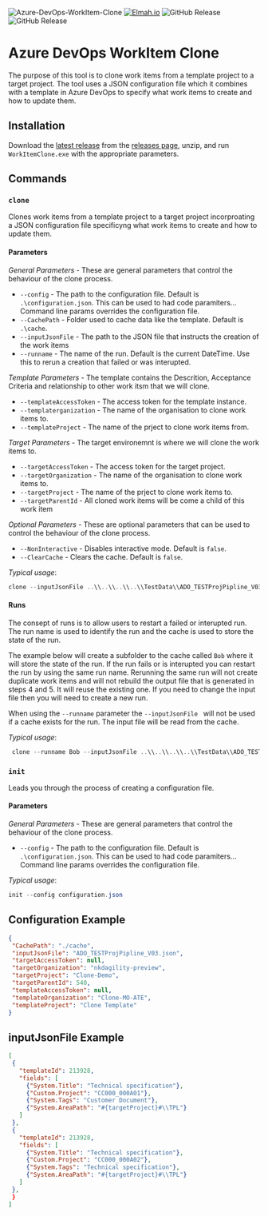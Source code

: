 ![Azure-DevOps-WorkItem-Clone](https://socialify.git.ci/nkdAgility/Azure-DevOps-WorkItem-Clone/image?description=1&descriptionEditable=Clone%20Work%20Items%20under%20Parent%20bassed%20on%20JSON%20and%20Template&forks=1&language=1&name=1&owner=1&pattern=Signal&stargazers=1&theme=Light)
[![Elmah.io](https://img.shields.io/badge/sponsored_by-elmah_io-0da58e)](https://elmah.io)
![GitHub Release](https://img.shields.io/github/v/release/nkdagility/Azure-DevOps-WorkItem-Clone)
![GitHub Release](https://img.shields.io/github/v/release/nkdagility/Azure-DevOps-WorkItem-Clone?include_prereleases)


# Azure DevOps WorkItem Clone

The purpose of this tool is to clone work items from a template project to a target project. The tool uses a JSON configuration file which it combines with a template in Azure DevOps to specify what work items to create and how to update them.

## Installation

Download the [latest release](https://github.com/nkdAgility/Azure-DevOps-WorkItem-Clone/releases/latest) from the [releases page](https://github.com/nkdAgility/Azure-DevOps-WorkItem-Clone/releases), unzip, and run `WorkItemClone.exe` with the appropriate parameters.

## Commands

### `clone`

Clones work items from a template project to a target project incorproating a JSON configuration file specificyng what work items to create and how to update them.

#### Parameters

*General Parameters* - These are general parameters that control the behaviour of the clone process.

 - `--config` - The path to the configuration file. Default is `.\configuration.json`. This can be used to had code paramiters... Command line params overrides the configuration file.
 - `--CachePath` - Folder used to cache data like the template. Default is `.\cache`.
 - `--inputJsonFile` - The path to the JSON file that instructs the creation of the work items
 - `--runname` - The name of the run. Default is the current DateTime. Use this to rerun a creation that failed or was interupted.

*Template Parameters* - The template contains the Descrition, Acceptance Criteria and relationship to other work itsm that we will clone.

 - `--templateAccessToken` - The access token for the template instance.
 - `--templaterganization` - The name of the organisation to clone work items to.
 - `--templateProject` - The name of the prject to clone work items from.
 
 *Target Parameters* - The target environemnt is where we will clone the work items to.

 - `--targetAccessToken` - The access token for the target project.
 - `--targetOrganization` - The name of the organisation to clone work items to.
 - `--targetProject` - The name of the prject to clone work items to.
 - `--targetParentId` - All cloned work items will be come a child of this work item

 *Optional Parameters* - These are optional parameters that can be used to control the behaviour of the clone process.

 - `--NonInteractive` - Disables interactive mode. Default is `false`.
 - `--ClearCache` - Clears the cache. Default is `false`.

 *Typical usage*:
 
 ```powershell
 clone --inputJsonFile ..\\..\\..\\..\\TestData\\ADO_TESTProjPipline_V03.json --targetParentId 540 --templateAccessToken tqvemdfaucsriu6e3uti7dya --targetAccessToken ay5xc2kn5i3xcsmw5fu65ja 
 ```

 #### Runs

 The consept of runs is to allow users to restart a failed or interupted run. The run name is used to identify the run and the cache is used to store the state of the run.

 The example below will create a subfolder to the cache called `Bob` where it will store the state of the run. If the run fails or is interupted you can restart the run by using the same run name. Rerunning the same run will not create duplicate work items and will not rebuild the output file that is generated in steps 4 and 5. It will reuse the existing one. If you need to change the input file then you will need to create a new run.

 When using the `--runname` parameter the `--inputJsonFile ` will not be used if a cache exists for the run. The input file will be read from the cache.

 *Typical usage*:
 
 ```powershell
  clone --runname Bob --inputJsonFile ..\\..\\..\\..\\TestData\\ADO_TESTProjPipline_V03.json --targetParentId 540 --templateAccessToken tqvemdfaucsriu6e3uti7dya --targetAccessToken ay5xc2kn5i3xcsmw5fu65ja 
 ```



 ### `init`

 Leads you through the process of creating a configuration file.

 #### Parameters

*General Parameters* - These are general parameters that control the behaviour of the clone process.

 - `--config` - The path to the configuration file. Default is `.\configuration.json`. This can be used to had code paramiters... Command line params overrides the configuration file.

 *Typical usage*:
 
 ```powershell
 init --config configuration.json
 ```

 ## Configuration Example

 ```json
{
  "CachePath": "./cache",
  "inputJsonFile": "ADO_TESTProjPipline_V03.json",
  "targetAccessToken": null,
  "targetOrganization": "nkdagility-preview",
  "targetProject": "Clone-Demo",
  "targetParentId": 540,
  "templateAccessToken": null,
  "templateOrganization": "Clone-MO-ATE",
  "templateProject": "Clone Template"
}
 ```

 ## inputJsonFile Example

 ```json
 [
  {
    "templateId": 213928,
    "fields": [
      {"System.Title": "Technical specification"},
      {"Custom.Project": "CC000_000A01"},
      {"System.Tags": "Customer Document"},
      {"System.AreaPath": "#{targetProject}#\\TPL"}
    ]
  },
  {
    "templateId": 213928,
    "fields": [
      {"System.Title": "Technical specification"},
      {"Custom.Project": "CC000_000A02"},
      {"System.Tags": "Technical specification"},
      {"System.AreaPath": "#{targetProject}#\\TPL"}
    ]
  },
  }
]
```

